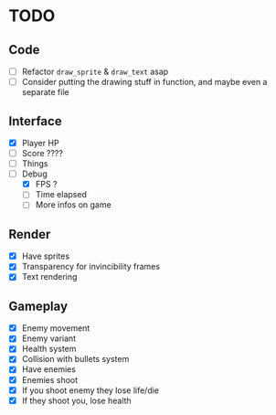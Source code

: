 # TODO


## Code
- [ ] Refactor `draw_sprite` & `draw_text` asap
- [ ] Consider putting the drawing stuff in function, and maybe even a separate file

## Interface
- [x] Player HP
- [ ] Score ????
- [ ] Things
- [ ] Debug
  - [x] FPS ?
  - [ ] Time elapsed
  - [ ] More infos on game

## Render
- [x] Have sprites
- [x] Transparency for invincibility frames
- [x] Text rendering

## Gameplay
- [x] Enemy movement
- [x] Enemy variant
- [x] Health system
- [x] Collision with bullets system
- [x] Have enemies
- [x] Enemies shoot
- [x] If you shoot enemy they lose life/die
- [x] If they shoot you, lose health
